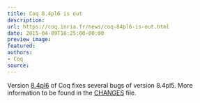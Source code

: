 ```yaml
---
title: Coq 8.4pl6 is out
description:
url: https://coq.inria.fr/news/coq-84pl6-is-out.html
date: 2015-04-09T16:25:00-00:00
preview_image:
featured:
authors:
- Coq
source:
---
```



<p>Version <a href="https://coq.inria.fr/coq-84">8.4pl6</a> of Coq fixes several bugs of version 8.4pl5. More information to be found in the <a href="https://coq.inria.fr/distrib/V8.4pl6/CHANGES">CHANGES</a> file.</p>

 
